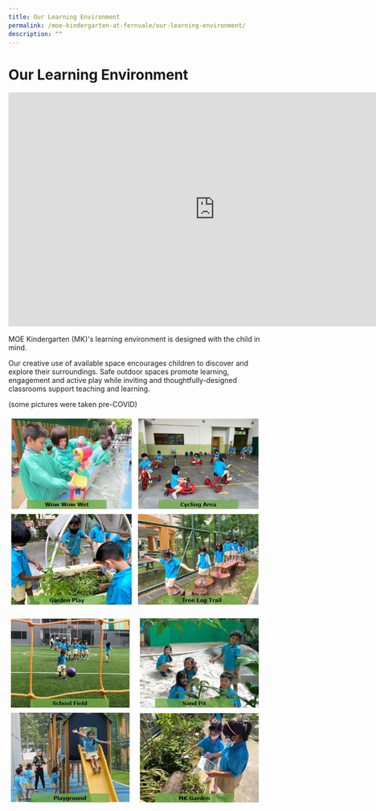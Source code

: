 ```yaml
---
title: Our Learning Environment
permalink: /moe-kindergarten-at-fernvale/our-learning-environment/
description: ""
---
```

# Our Learning Environment

<iframe width="822" height="466" src="https://www.youtube.com/embed/a9SxvmGQjzM" title="Virtual Tour of MK@Fernvale" frameborder="0" allow="accelerometer; autoplay; clipboard-write; encrypted-media; gyroscope; picture-in-picture" allowfullscreen></iframe>

MOE Kindergarten (MK)'s learning environment is designed with the child in mind.

Our creative use of available space encourages children to discover and explore their surroundings. Safe outdoor spaces promote learning, engagement and active play while inviting and thoughtfully-designed classrooms support teaching and learning.

(some pictures were taken pre-COVID)

![](/images/MOE%20Kindergarten%20@%20Fernvale/pic%201.jpg)

![](/images/MOE%20Kindergarten%20@%20Fernvale/pic%202.jpg)
